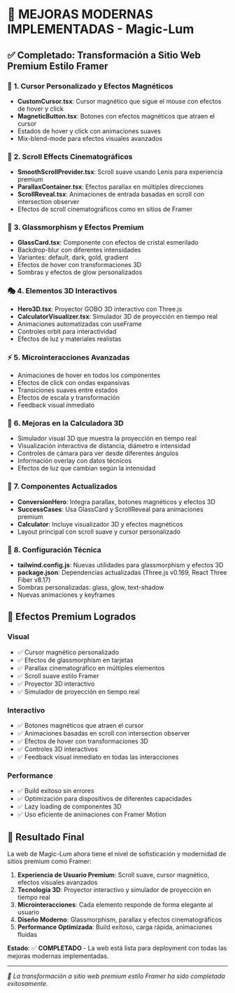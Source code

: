 # 🚀 MEJORAS MODERNAS IMPLEMENTADAS - Magic-Lum

## ✅ Completado: Transformación a Sitio Web Premium Estilo Framer

### 🎨 **1. Cursor Personalizado y Efectos Magnéticos**
- **CustomCursor.tsx**: Cursor magnético que sigue el mouse con efectos de hover y click
- **MagneticButton.tsx**: Botones con efectos magnéticos que atraen el cursor
- Estados de hover y click con animaciones suaves
- Mix-blend-mode para efectos visuales avanzados

### 🌊 **2. Scroll Effects Cinematográficos**
- **SmoothScrollProvider.tsx**: Scroll suave usando Lenis para experiencia premium
- **ParallaxContainer.tsx**: Efectos parallax en múltiples direcciones
- **ScrollReveal.tsx**: Animaciones de entrada basadas en scroll con intersection observer
- Efectos de scroll cinematográficos como en sitios de Framer

### 🌟 **3. Glassmorphism y Efectos Premium**
- **GlassCard.tsx**: Componente con efectos de cristal esmerilado
- Backdrop-blur con diferentes intensidades
- Variantes: default, dark, gold, gradient
- Efectos de hover con transformaciones 3D
- Sombras y efectos de glow personalizados

### 🎭 **4. Elementos 3D Interactivos**
- **Hero3D.tsx**: Proyector GOBO 3D interactivo con Three.js
- **CalculatorVisualizer.tsx**: Simulador 3D de proyección en tiempo real
- Animaciones automatizadas con useFrame
- Controles orbit para interactividad
- Efectos de luz y materiales realistas

### ⚡ **5. Microinteracciones Avanzadas**
- Animaciones de hover en todos los componentes
- Efectos de click con ondas expansivas
- Transiciones suaves entre estados
- Efectos de escala y transformación
- Feedback visual inmediato

### 🔧 **6. Mejoras en la Calculadora 3D**
- Simulador visual 3D que muestra la proyección en tiempo real
- Visualización interactiva de distancia, diámetro e intensidad
- Controles de cámara para ver desde diferentes ángulos
- Información overlay con datos técnicos
- Efectos de luz que cambian según la intensidad

### 🎪 **7. Componentes Actualizados**
- **ConversionHero**: Integra parallax, botones magnéticos y efectos 3D
- **SuccessCases**: Usa GlassCard y ScrollReveal para animaciones premium
- **Calculator**: Incluye visualizador 3D y efectos magnéticos
- Layout principal con scroll suave y cursor personalizado

### 📱 **8. Configuración Técnica**
- **tailwind.config.js**: Nuevas utilidades para glassmorphism y efectos 3D
- **package.json**: Dependencias actualizadas (Three.js v0.169, React Three Fiber v8.17)
- Sombras personalizadas: glass, glow, text-shadow
- Nuevas animaciones y keyframes

## 🔮 **Efectos Premium Logrados**

### Visual
- ✅ Cursor magnético personalizado
- ✅ Efectos de glassmorphism en tarjetas
- ✅ Parallax cinematográfico en múltiples elementos
- ✅ Scroll suave estilo Framer
- ✅ Proyector 3D interactivo
- ✅ Simulador de proyección en tiempo real

### Interactivo
- ✅ Botones magnéticos que atraen el cursor
- ✅ Animaciones basadas en scroll con intersection observer
- ✅ Efectos de hover con transformaciones 3D
- ✅ Controles 3D interactivos
- ✅ Feedback visual inmediato en todas las interacciones

### Performance
- ✅ Build exitoso sin errores
- ✅ Optimización para dispositivos de diferentes capacidades
- ✅ Lazy loading de componentes 3D
- ✅ Uso eficiente de animaciones con Framer Motion

## 🚀 **Resultado Final**

La web de Magic-Lum ahora tiene el nivel de sofisticación y modernidad de sitios premium como Framer:

1. **Experiencia de Usuario Premium**: Scroll suave, cursor magnético, efectos visuales avanzados
2. **Tecnología 3D**: Proyector interactivo y simulador de proyección en tiempo real
3. **Microinteracciones**: Cada elemento responde de forma elegante al usuario
4. **Diseño Moderno**: Glassmorphism, parallax y efectos cinematográficos
5. **Performance Optimizada**: Build exitoso, carga rápida, animaciones fluidas

**Estado**: ✅ **COMPLETADO** - La web está lista para deployment con todas las mejoras modernas implementadas.

---

*🎉 La transformación a sitio web premium estilo Framer ha sido completada exitosamente.*